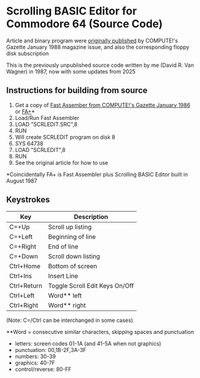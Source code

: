 # Scrolling BASIC Editor for Commodore 64 (Source Code) #

Article and binary program were [originally published](https://archive.org/details/1988-01-computegazette/page/n81/mode/2up) by COMPUTE!'s Gazette January 1988 magazine issue, and also the corresponding floppy disk subscription

This is the previously unpublished source code written by me (David R. Van Wagner) in 1987, now with some updates from 2025

## Instructions for building from source

1. Get a copy of [Fast Assember from COMPUTE!'s Gazette January 1986](https://archive.org/details/1986-01-computegazette/page/n79) or [FA+](https://techwithdave.davevw.com/2019/04/scrolling-editor-for-fast-assembler-31.html)*
2. Load/Run Fast Assembler
3. LOAD "SCRLEDIT.SRC",8
4. RUN
5. Will create SCRLEDIT program on disk 8
6. SYS 64738
7. LOAD "SCRLEDIT",8
8. RUN
9. See the original article for how to use

*Coincidentally FA+ is Fast Assembler plus Scrolling BASIC Editor built in August 1987

## Keystrokes

Key        |Description
-----------|-----------
C=+Up      |Scroll up listing
C=+Left    |Beginning of line
C=+Right   |End of line
C=+Down    |Scroll down listing
Ctrl+Home  |Bottom of screen
Ctrl+Ins   |Insert Line
Ctrl+Return|Toggle Scroll Edit Keys On/Off
Ctrl+Left  |Word** left
Ctrl+Right |Word** right

(Note: C=/Ctrl can be interchanged in some cases)

**Word = consecutive similar characters, skipping spaces and punctuation

* letters: screen codes 01-1A (and 41-5A when not graphics)
* punctuation: 00,1B-2F,3A-3F 
* numbers: 30-39 
* graphics: 40-7F 
* control/reverse: 80-FF 
